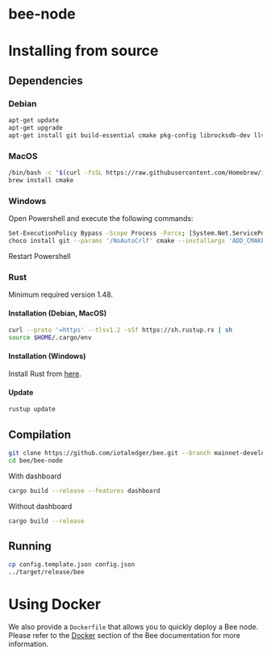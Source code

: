 # bee-node

# Installing from source

## Dependencies

### Debian

```sh
apt-get update
apt-get upgrade
apt-get install git build-essential cmake pkg-config librocksdb-dev llvm clang libclang-dev libssl-dev
```

### MacOS

```sh
/bin/bash -c "$(curl -fsSL https://raw.githubusercontent.com/Homebrew/install/HEAD/install.sh)"
brew install cmake
```

### Windows

Open Powershell and execute the following commands:
```sh
Set-ExecutionPolicy Bypass -Scope Process -Force; [System.Net.ServicePointManager]::SecurityProtocol = [System.Net.ServicePointManager]::SecurityProtocol -bor 3072; iex ((New-Object System.Net.WebClient).DownloadString('https://chocolatey.org/install.ps1'))
choco install git --params '/NoAutoCrlf' cmake --installargs 'ADD_CMAKE_TO_PATH=System' llvm
```
Restart Powershell

### Rust

Minimum required version 1.48.

#### Installation (Debian, MacOS)

```sh
curl --proto '=https' --tlsv1.2 -sSf https://sh.rustup.rs | sh
source $HOME/.cargo/env
```

#### Installation (Windows)

Install Rust from [here](https://www.rust-lang.org/learn/get-started).

#### Update

```sh
rustup update
```

## Compilation

```sh
git clone https://github.com/iotaledger/bee.git --branch mainnet-develop
cd bee/bee-node
```

With dashboard

```sh
cargo build --release --features dashboard
```

Without dashboard
```sh
cargo build --release
```

## Running

```sh
cp config.template.json config.json
../target/release/bee
```

# Using Docker

We also provide a `Dockerfile` that allows you to quickly deploy a Bee node. Please refer to the [Docker](../documentation/docs/getting_started/docker.md) section of the Bee documentation for more information.

